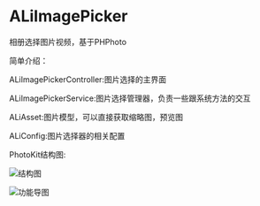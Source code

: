 # ALiImagePicker

相册选择图片视频，基于PHPhoto

简单介绍：

ALiImagePickerController:图片选择的主界面

ALiImagePickerService:图片选择管理器，负责一些跟系统方法的交互

ALiAsset:图片模型，可以直接获取缩略图，预览图

ALiConfig:图片选择器的相关配置

PhotoKit结构图:

![结构图](https://i.niupic.com/images/2016/11/02/X0YlEX.png)

![功能导图](https://i.niupic.com/images/2016/11/02/g2JQS3.png)


